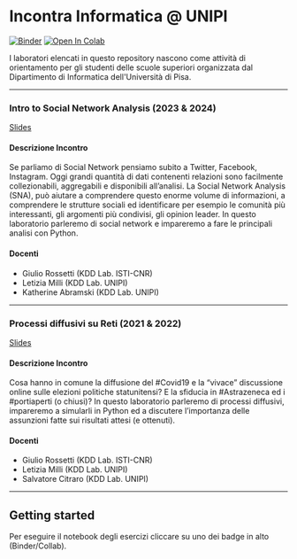# Incontra Informatica @ UNIPI
[![Binder](https://mybinder.org/badge_logo.svg)](https://mybinder.org/v2/gh/GiulioRossetti/NDlib_Incontra_Informatica/HEAD)
[![Open In Colab](https://colab.research.google.com/assets/colab-badge.svg)](https://colab.research.google.com/github/GiulioRossetti/NDlib_Incontra_Informatica)

I laboratori elencati in questo repository nascono come attività di orientamento per gli studenti delle scuole superiori organizzata dal Dipartimento di Informatica dell'Università di Pisa.

---

### Intro to Social Network Analysis (2023 & 2024)

[Slides](https://docs.google.com/presentation/d/14jFMJ8QU-PAx69Hz2lhiQngTv1vutRxRYyOvCSlV2d4/edit?usp=sharing) 

#### Descrizione Incontro   

Se parliamo di Social Network pensiamo subito a Twitter, Facebook, Instagram. Oggi grandi quantità di dati contenenti relazioni sono facilmente collezionabili, aggregabili e disponibili all’analisi. La Social Network Analysis (SNA), può aiutare a comprendere questo enorme volume di informazioni, a comprendere le strutture sociali ed identificare per esempio le comunità più interessanti, gli argomenti più condivisi, gli opinion leader.
In questo laboratorio parleremo di social network e impareremo a fare le principali analisi con Python.

#### Docenti

- Giulio Rossetti (KDD Lab. ISTI-CNR)
- Letizia Milli (KDD Lab. UNIPI)
- Katherine Abramski (KDD Lab. UNIPI)

---

### Processi diffusivi su Reti (2021 & 2022)

[Slides](https://docs.google.com/presentation/d/1tzH1_Ij2iTjqFIHDNLX7LSFQ72eOIgWQWRRFc_wK21I/edit?usp=sharing) 

#### Descrizione Incontro   

Cosa hanno in comune la diffusione del #Covid19 e la “vivace” discussione online sulle elezioni politiche statunitensi? E la sfiducia in #Astrazeneca ed i #portiaperti (o chiusi)? In questo laboratorio parleremo di processi diffusivi, impareremo a simularli in Python ed a discutere l’importanza delle assunzioni fatte sui risultati attesi (e ottenuti).

#### Docenti

- Giulio Rossetti (KDD Lab. ISTI-CNR)
- Letizia Milli (KDD Lab. UNIPI)
- Salvatore Citraro (KDD Lab. UNIPI)

--- 

## Getting started

Per eseguire il notebook degli esercizi cliccare su uno dei badge in alto (Binder/Collab).
